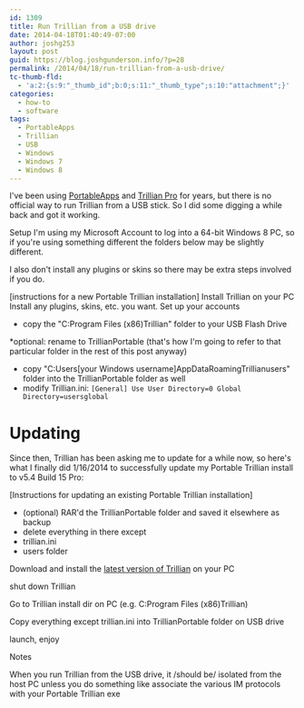 ```yaml
---
id: 1309
title: Run Trillian from a USB drive
date: 2014-04-18T01:40:49-07:00
author: joshg253
layout: post
guid: https://blog.joshgunderson.info/?p=28
permalink: /2014/04/18/run-trillian-from-a-usb-drive/
tc-thumb-fld:
  - 'a:2:{s:9:"_thumb_id";b:0;s:11:"_thumb_type";s:10:"attachment";}'
categories:
  - how-to
  - software
tags:
  - PortableApps
  - Trillian
  - USB
  - Windows
  - Windows 7
  - Windows 8
---
```

I've been using <a href="https://portableapps.com">PortableApps</a> and <a href="https://trillian.im">Trillian Pro</a> for years, but there is no official way to run Trillian from a USB stick. So I did some digging a while back and got it working.

Setup
I'm using my Microsoft Account to log into a 64-bit Windows 8 PC, so if you're using something different the folders below may be slightly different.

I also don't install any plugins or skins so there may be extra steps involved if you do.

[instructions for a new Portable Trillian installation]
Install Trillian on your PC
Install any plugins, skins, etc. you want.
Set up your accounts

<ul>
    <li>copy the "C:Program Files (x86)Trillian" folder to your USB Flash Drive</li>
</ul>

*optional: rename to TrillianPortable (that's how I'm going to refer to that particular folder in the rest of this post anyway)
* copy "C:Users[your Windows username]AppDataRoamingTrillianusers" folder into the TrillianPortable folder as well
* modify Trillian.ini:
<code>[General]
Use User Directory=0
Global Directory=usersglobal</code>

<h1>Updating</h1>

Since then, Trillian has been asking me to update for a while now, so here's what I finally did 1/16/2014 to successfully update my Portable Trillian install to v5.4 Build 15 Pro:

[Instructions for updating an existing Portable Trillian installation]

<ul>
    <li>(optional) RAR'd the TrillianPortable folder and saved it elsewhere as backup</li>
    <li>delete everything in there except</li>
    <li>trillian.ini</li>
    <li>users folder</li>
</ul>

Download and install the <a href="https://www.trillian.im/download/">latest version of Trillian</a> on your PC

shut down Trillian

Go to Trillian install dir on PC (e.g. C:Program Files (x86)Trillian)

Copy everything except trillian.ini into TrillianPortable folder on USB drive

launch, enjoy

Notes

When you run Trillian from the USB drive, it /should be/ isolated from the host PC unless you do something like associate the various IM protocols with your Portable Trillian exe